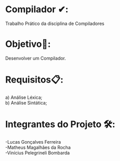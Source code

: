 # Compilador ✔:
Trabalho Prático da disciplina de Compiladores

# Objetivo🎯:
Desenvolver um Compilador.

# Requisitos📋:
a) Análise Léxica; \
b) Análise Sintática; 

# Integrantes do Projeto 🛠️:

-Lucas Gonçalves Ferreira \
-Matheus Magalhães da Rocha \
-Vinícius Pelegrineli Bombarda

